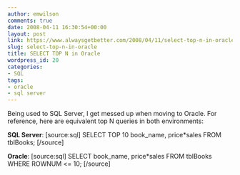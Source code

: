 ```yaml
---
author: emwilson
comments: true
date: 2008-04-11 16:30:54+00:00
layout: post
link: https://www.alwaysgetbetter.com/2008/04/11/select-top-n-in-oracle/
slug: select-top-n-in-oracle
title: SELECT TOP N in Oracle
wordpress_id: 20
categories:
- SQL
tags:
- oracle
- sql server
---
```


Being used to SQL Server, I get messed up when moving to Oracle.  For reference, here are equivalent top N queries in both environments:

**SQL Server**:
[source:sql]
SELECT TOP 10 book_name, price*sales
FROM tblBooks;
[/source]

**Oracle**:
[source:sql]
SELECT book_name, price*sales
FROM tblBooks
WHERE ROWNUM <= 10;
[/source]
